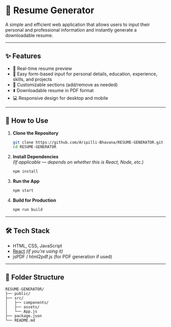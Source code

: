 # 💼 Resume Generator

A simple and efficient web application that allows users to input their personal and professional information and instantly generate a downloadable resume.

---

## ✨ Features

- 📄 Real-time resume preview
- 📝 Easy form-based input for personal details, education, experience, skills, and projects
- 🎨 Customizable sections (add/remove as needed)
- ⬇️ Downloadable resume in PDF format
- 💻 Responsive design for desktop and mobile

---

## 🚀 How to Use

1. **Clone the Repository**
   ```bash
   git clone https://github.com/Aripilli-Bhavana/RESUME-GENERATOR.git
   cd RESUME-GENERATOR
   ```

2. **Install Dependencies**  
   _(If applicable — depends on whether this is React, Node, etc.)_
   ```bash
   npm install
   ```

3. **Run the App**
   ```bash
   npm start
   ```

4. **Build for Production**
   ```bash
   npm run build
   ```

---

## 🛠 Tech Stack

- HTML, CSS, JavaScript
- [React](https://reactjs.org/) _(if you're using it)_
- jsPDF / html2pdf.js (for PDF generation if used)

---

## 📁 Folder Structure

```
RESUME-GENERATOR/
├── public/
├── src/
│   ├── components/
│   ├── assets/
│   └── App.js
├── package.json
└── README.md
```


